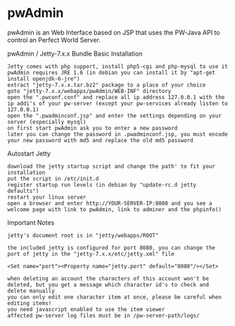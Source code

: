 # pwAdmin

pwAdmin is an Web Interface based on JSP that uses the PW-Java API to control an Perfect World Server.

pwAdmin / Jetty-7.x.x Bundle
Basic Installation

    Jetty comes with php support, install php5-cgi and php-mysql to use it
    pwAdmin requires JRE 1.6 (in debian you can install it by "apt-get install openjdk-6-jre")
    extract "jetty-7.x.x.tar.bz2" package to a place of your choice
    goto "jetty-7.x.x/webapps/pwAdmin/WEB-INF" directory
    open the ".pwconf.conf" and replace all ip address 127.0.0.1 with the ip addi's of your pw-server (except your pw-services already listen to 127.0.0.1)
    open the ".pwadminconf.jsp" and enter the settings depending on your server (especially mysql)
    on first start pwAdmin ask you to enter a new password
    later you can change the password in .pwadminconf.jsp, you must encode your new password with md5 and replace the old md5 password

Autostart Jetty

    download the jetty startup script and change the path' to fit your installation
    put the script in /etc/init.d
    register startup run levels (in debian by "update-rc.d jetty defaults")
    restart your linux server
    open a browser and enter http://YOUR-SERVER-IP:8080 and you see a welcome page with link to pwAdmin, link to adminer and the phpinfo()

Important Notes

    jetty's document root is in "jetty/webapps/ROOT"

    the included jetty is configured for port 8080, you can change the port of jetty in the "jetty-7.x.x/etc/jetty.xml" file

    <Set name="port"><Property name="jetty.port" default="8080"/></Set>

    when deleting an account the characters of this account won't be deleted, but you get a message which character id's to check and delete manually
    you can only edit one character item at once, please be careful when editing items!
    you need javascript enabled to use the item viewer
    affected pw-server log files must be in /pw-server-path/logs/
